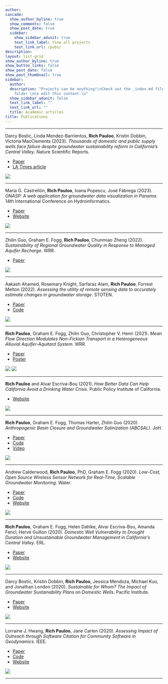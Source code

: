 ```yaml
---
author: 
cascade:
  show_author_byline: true
  show_comments: false
  show_post_date: true
  sidebar:
    show_sidebar_adunit: true
    text_link_label: View all projects
    text_link_url: /pubs/
description: 
layout: list-grid
show_author_byline: true
show_button_links: false
show_post_date: false
show_post_thumbnail: true
sidebar:
  author: 
  description: "Projects can be anything!\nCheck out the _index.md file in the /project
    folder \nto edit this content.\n"
  show_sidebar_adunit: false
  text_link_label: ""
  text_link_url: ""
  title: Academic articles 
title: Publications
---
```


***  

Darcy Bostic, Linda Mendez-Barrientos, **Rich Pauloo**, Kristin Dobbin, Victoria MacClements  (2023). _Thousands of domestic and public supply wells face failure despite groundwater sustainability reform in California’s Central Valley_. Nature Scientific Reports.  
- [Paper](https://www.nature.com/articles/s41598-023-41379-9)  
- [LA Times article](https://www.latimes.com/environment/story/2023-09-20/thousands-of-central-valley-water-wells-risk-failure)  

![](img/nature_gsp.png)

***  

María G. Castrellón, **Rich Pauloo**, Ioana Popescu, José Fábrega (2023). _ONASP: A web application for groundwater data visualization in Panama_. 14th International Conference on Hydroinformatics.  
- [Paper](https://iopscience.iop.org/article/10.1088/1755-1315/1136/1/012028)  
- [Website](https://mgcastre.shinyapps.io/ONASP/)  

![](img/osnap.png)

*** 

Zhilin Guo, Graham E. Fogg, **Rich Pauloo**, Chunmiao Zheng (2022). _Sustainability of Regional Groundwater Quality in Response to Managed Aquifer Recharge_. WRR.  
- [Paper](https://doi.org/10.1029/2021WR031459)   

![](img/mar.png)

***  

Aakash Ahamed, Rosemary Knight, Sarfaraz Alam, **Rich Pauloo**, Forrest Melton (2022). _Assessing the utility of remote sensing data to accurately estimate changes in groundwater storage_. STOTEN.  
- [Paper](https://doi.org/10.1016/j.scitotenv.2021.150635)  
- [Code](https://github.com/kashingtonDC/RS_GW)  

![](img/hydra.png)  

***  

**Rich Pauloo**, Graham E. Fogg, Zhilin Guo, Christopher V. Henri (2021). _Mean Flow Direction Modulates Non-Fickian Transport in a Heterogeneous Alluvial Aquifer-Aquitard System_. WRR.  
- [Paper](https://doi.org/10.1029/2020WR028655)  
- [Poster](https://essoar.org/doi/10.1002/essoar.10501680.1)  

![](img/vhgr.png)
![](img/vhgr_part_traj.gif)

*** 

**Rich Pauloo** and Alvar Escriva-Bou (2021). _How Better Data Can Help California Avoid a Drinking Water Crisis_. Public Policy Institute of California.  
- [Website](https://www.ppic.org/blog/commentary-how-better-data-can-help-california-avoid-a-drinking-water-crisis/)  

![](img/ppic_well.png)

*** 

**Rich Pauloo**, Graham E. Fogg, Thomas Harter, Zhilin Guo (2020). _Anthropogenic Basin Closure and Groundwater Salinization (ABCSAL)_. JoH.  
- [Paper](https://doi.org/10.1016/j.jhydrol.2020.125787)  
- [Code](https://github.com/richpauloo/Monte-Carlo-Mixing-Model)  
- [Video](https://www.youtube.com/watch?v=FesGid9Qrwg)  
    
![](img/abcsal.png)

***  

Andrew Calderwood, **Rich Pauloo**, PhD, Graham E. Fogg (2020). _Low-Cost, Open Source Wireless Sensor Network for Real-Time, Scalable Groundwater Monitoring_. Water.  
- [Paper](https://doi.org/10.3390/w12041066)  
- [Code](https://github.com/richpauloo/cosumnes_shiny)  
- [Website](http://www.richpauloo.com/project/lcsn)  
  
![](img/lcsn.png)  
    
***  

**Rich Pauloo**, Graham E. Fogg, Helen Dahlke, Alvar Escriva-Bou, Amanda Fencl, Hervé Guillon (2020). _Domestic Well Vulnerability to Drought Duration and Unsustainable Groundwater Management in California's Central Valley_. ERL.  
- [Paper](https://doi.org/10.1088/1748-9326/ab6f10)  
- [Website](https://www.gspdrywells.com)  
    
![](img/well_failure.png)  

***  

Darcy Bostic, Kristin Dobbin, **Rich Pauloo**, Jessica Mendoza, Michael Kuo, and Jonathan London (2020). _Sustainable for Whom? The Impact of Groundwater Sustainability Plans on Domestic Wells_. Pacific Institute.  
- [Paper](https://pacinst.org/wp-content/uploads/2020/09/Sustainable-for-Whom_UC-Davis_Sept-2020.pdf)  
- [Website](https://www.gspdrywells.com)  
    
![](img/pacific_well.png)  

***  

Lorraine J. Hwang, **Rich Pauloo**, Jane Carlen (2020). _Assessing Impact of Outreach through Software Citation for Community Software in Geodynamics_. IEEE.  
- [Paper](https://doi.org/10.1109/MCSE.2019.2940221)  
- [Code](https://github.com/richpauloo/cig_nlp)  
- [Website](https://richpauloo.shinyapps.io/cig_nlp/)  

![](img/cig.png)  

***  
